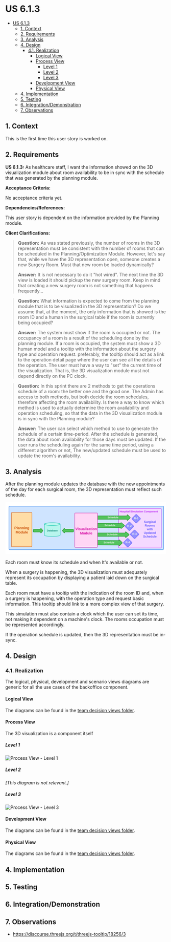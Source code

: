 # US 6.1.3

<!-- TOC -->
* [US 6.1.3](#us-613)
  * [1. Context](#1-context)
  * [2. Requirements](#2-requirements)
  * [3. Analysis](#3-analysis)
  * [4. Design](#4-design)
    * [4.1. Realization](#41-realization)
      * [Logical View](#logical-view)
      * [Process View](#process-view)
        * [Level 1](#level-1)
        * [Level 2](#level-2)
        * [Level 3](#level-3)
      * [Development View](#development-view)
      * [Physical View](#physical-view)
  * [4. Implementation](#4-implementation)
  * [5. Testing](#5-testing)
  * [6. Integration/Demonstration](#6-integrationdemonstration)
  * [7. Observations](#7-observations)
<!-- TOC -->


## 1. Context

This is the first time this user story is worked on.

## 2. Requirements

**US 6.1.3:** As healthcare staff, I want the information showed on the 3D visualization module about room availability 
to be in sync with the schedule that was generated by the planning module.

**Acceptance Criteria:**

No acceptance criteria yet.

**Dependencies/References:**

This user story is dependent on the information provided by the Planning module.

**Client Clarifications:**

> **Question:** As was stated previously, the number of rooms in the 3D representation must be consistent with the number of rooms that can be scheduled in the Planning/Optimization Module. 
However, let's say that, while we have the 3D representation open, someone creates a new Surgery Room. Must that new room be loaded dynamically?
>
> **Answer:** It is not necessary to do it "hot wired". The next time the 3D view is loaded it should pickup the new surgery room. Keep in mind that creating a new surgery room is not something that happens frequently...


> **Question:** What information is expected to come from the planning module that is to be visualized in the 3D representation? Do we assume that, at the moment, the only information that is showed is the room ID and a human in the surgical table if the room is currently being occupied?
>
> **Answer:** The system must show if the room is occupied or not. The occupancy of a room is a result of the scheduling done by the planning module. If a room is occupied, the system must show a 3D human model and a tooltip with the information about the surgery type and operation request. preferably,
> the tooltip should act as a link to the operation detail page where the user can see all the details of the operation. The user must have a way to "set" the current time of the visualization. That is, the 3D visualization module must not depend directly on the PC clock.


> **Question:** In this sprint there are 2 methods to get the operations schedule of a room: the better one and the good one. The Admin has access to both methods, but both decide the room schedules, therefore affecting the room availability. Is there a way to know which method is used to actually determine the room availability and operation scheduling, so that the data in the 3D visualization module is in sync with the Planning module?
>
> **Answer:** The user can select which method to use to generate the schedule of a certain time-period. After the schedule is generated, the data about room availability for those days must be updated. If the user runs the scheduling again for the same time period, using a different algorithm or not, The new/updated schedule must be used to update the room's availability.

## 3. Analysis

After the planning module updates the database with the new appointments of the day for each surgical room, the 3D representation 
must reflect such schedule.

![operation_requests_scheduling.svg](operation_requests_scheduling.svg)

Each room must know its schedule and when It's available or not.

When a surgery is happening, the 3D visualization must adequately represent its occupation by displaying a patient laid 
down on the surgical table.

Each room must have a tooltip with the indication of the room ID and, when a surgery is happening, with the operation type
and request basic information. This tooltip should link to a more complex view of that surgery.

This simulation must also contain a clock which the user can set its time, not making it dependent on a machine's clock.
The rooms occupation must be represented accordingly.

If the operation schedule is updated, then the 3D representation must be in-sync.

## 4. Design

### 4.1. Realization

The logical, physical, development and scenario views diagrams are generic for all the use cases of the backoffice component.

#### Logical View

The diagrams can be found in the [team decision views folder](../../team-decisions/views/general-views.md#1-logical-view).

#### Process View

The 3D visualization is a component itself


##### Level 1

![Process View - Level 1]()

##### Level 2

_[This diagram is not relevant.]_

##### Level 3

![Process View - Level 3]()


#### Development View

The diagrams can be found in the [team decision views folder](../../team-decisions/views/general-views.md#3-development-view).

#### Physical View

The diagrams can be found in the [team decision views folder](../../team-decisions/views/general-views.md#4-physical-view).


## 4. Implementation


## 5. Testing

## 6. Integration/Demonstration
 
## 7. Observations

* https://discourse.threejs.org/t/threejs-tooltip/18256/3